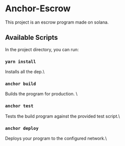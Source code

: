 # Anchor-Escrow

This project is an escrow program made on solana.

## Available Scripts

In the project directory, you can run:

### `yarn install`

Installs all the dep.\


### `anchor build`

Builds the program for production. \

### `anchor test`

Tests the build program against the provided test script.\


### `anchor deploy`

Deploys your program to the configured network.\

